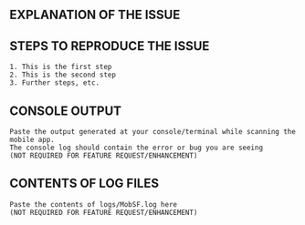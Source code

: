 <!-- ## IMPORTANT -->
<!-- Issues are ONLY for reporting bugs and feature requests. For support, questions, queries and discussions use our slack channel. Slack Channel: https://mobsf.slack.com/ , Get Invitation: https://goo.gl/6cYU5a
-->
## EXPLANATION OF THE ISSUE

<!-- What happens, under which versions, under what conditions, when, and what were you expecting instead. -->

## STEPS TO REPRODUCE THE ISSUE

```
1. This is the first step
2. This is the second step
3. Further steps, etc.
```

## CONSOLE OUTPUT

```
Paste the output generated at your console/terminal while scanning the mobile app.
The console log should contain the error or bug you are seeing
(NOT REQUIRED FOR FEATURE REQUEST/ENHANCEMENT)
```

## CONTENTS OF LOG FILES

```
Paste the contents of logs/MobSF.log here
(NOT REQUIRED FOR FEATURE REQUEST/ENHANCEMENT)
```

<!--
BEFORE POSTING YOUR ISSUE/BUG
- These comments won't show up when you submit the issue.
- GitHub issues ARE NOT FOR SUPPORT, DISCUSSIONS AND QUESTIONS! 
- If you have questions, use our slack channel. Request invitation here https://goo.gl/6cYU5a.
- Installation problems with regards to requirements.txt or VirtualBox in not considered as a MobSF issue.
- Reproduce issue in the latest master and try to add as much detail as possible.
- If you're requesting a new feature/enhancement, explain why you'd like it to be added and it's importance.
- Search this repository (top of the page) for the issue and it has not been fixed or reported already.
- Once you open a bug, you should also provide additional information if requested. 
- Failure to do so in 25 days will result in closure of the bug without further communication.
-->
